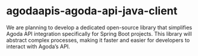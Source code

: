 # agodaapis-agoda-api-java-client
We are planning to develop a dedicated open-source library that simplifies Agoda API integration specifically for Spring Boot projects. This library will abstract complex processes, making it faster and easier for developers to interact with Agoda’s API.
